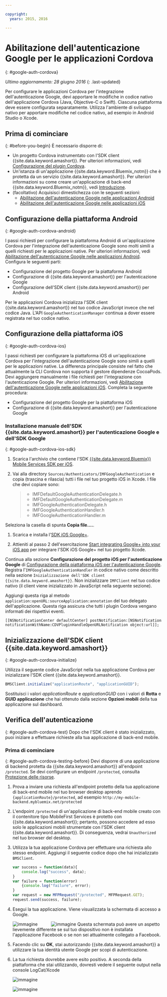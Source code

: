 ```yaml
---

copyright:
  years: 2015, 2016

---
```


# Abilitazione dell'autenticazione Google per le applicazioni Cordova
{: #google-auth-cordova}

*Ultimo aggiornamento: 28 giugno 2016*
{: .last-updated}

Per configurare le applicazioni Cordova per l'integrazione dell'autenticazione Google, devi apportare le modifiche in codice nativo dell'applicazione Cordova (Java, Objective-C o Swift). Ciascuna piattaforma deve essere configurata separatamente. Utilizza l'ambiente di sviluppo nativo per apportare modifiche nel codice nativo, ad esempio in Android Studio o Xcode.

## Prima di cominciare
{: #before-you-begin}
È necessario disporre di:
* Un progetto Cordova instrumentato con l'SDK client {{site.data.keyword.amashort}}.  Per ulteriori informazioni, vedi  [Configurazione del plugin Cordova](https://console.{DomainName}/docs/services/mobileaccess/getting-started-cordova.html).  
* Un'istanza di un'applicazione  {{site.data.keyword.Bluemix_notm}} che è protetta da un servizio {{site.data.keyword.amashort}}. Per ulteriori informazioni su come creare un'applicazione di back-end {{site.data.keyword.Bluemix_notm}}, vedi [Introduzione](index.html).
* (facoltativo) Acquisisci dimestichezza con le seguenti sezioni:
   * [Abilitazione dell'autenticazione Google nelle applicazioni Android](https://console.{DomainName}/docs/services/mobileaccess/google-auth-android.html)
   * [Abilitazione dell'autenticazione Google nelle applicazioni iOS](https://console.{DomainName}/docs/services/mobileaccess/google-auth-ios.html)


## Configurazione della piattaforma Android
{: #google-auth-cordova-android}

I passi richiesti per configurare la piattaforma Android di un'applicazione Cordova per l'integrazione dell'autenticazione Google sono molti simili a quelli richiesti per le applicazioni native. Per ulteriori informazioni, vedi [Abilitazione dell'autenticazione Google nelle applicazioni Android](https://console.{DomainName}/docs/services/mobileaccess/google-auth-android.html). Configura le seguenti parti:

* Configurazione del progetto Google per la piattaforma Android
* Configurazione di {{site.data.keyword.amashort}} per l'autenticazione Google
* Configurazione dell'SDK client {{site.data.keyword.amashort}} per Android

Per le applicazioni Cordova inizializza l'SDK client {{site.data.keyword.amashort}} nel tuo codice JavaScript invece che nel codice Java. L'API `GoogleAuthenticationManager` continua a dover essere registrata nel tuo codice nativo.

## Configurazione della piattaforma iOS
{: #google-auth-cordova-ios}

I passi richiesti per configurare la piattaforma iOS di un'applicazione Cordova per l'integrazione dell'autenticazione Google sono simili a quelli per le applicazioni native. La differenza principale consiste nel fatto che attualmente la CLI Cordova non supporta il gestore dipendenze CocoaPods.  Devi aggiungere manualmente i file richiesti per l'integrazione con l'autenticazione Google. Per ulteriori informazioni, vedi [Abilitazione dell'autenticazione Google nelle applicazioni iOS](https://console.{DomainName}/docs/services/mobileaccess/google-auth-ios.html). Completa la seguente procedura:

* Configurazione del progetto Google per la piattaforma iOS
* Configurazione di {{site.data.keyword.amashort}} per l'autenticazione Google

### Installazione manuale dell'SDK {{site.data.keyword.amashort}} per l'autenticazione Google e dell'SDK Google
{: #google-auth-cordova-ios-sdk}
1. Scarica l'archivio che contiene l'SDK [{{site.data.keyword.Bluemix}} Mobile Services SDK per iOS](https://hub.jazz.net/git/bluemixmobilesdk/imf-ios-sdk/archive?revstr=master).

1. Vai alla directory `Sources/Authenticators/IMFGoogleAuthentication` e copia (trascina e rilascia) tutti i file nel tuo progetto iOS in Xcode. I file che devi copiare sono:

	> * IMFDefaultGoogleAuthenticationDelegate.h
	> * IMFDefaultGoogleAuthenticationDelegate.m
	> * IMFGoogleAuthenticationDelegate.h
	> * IMFGoogleAuthenticationHandler.h
	> * IMFGoogleAuthenticationHandler.m

Seleziona la casella di spunta **Copia file....**.

1. Scarica e installa l'[SDK iOS Google+](http://goo.gl/9cTqyZ).

1. Attieniti al passo 2 dell'esercitazione [Start integrating Google+ into your iOS app](https://developers.google.com/+/mobile/ios/getting-started) per integrare l'SDK iOS Google+ nel tuo progetto Xcode.

Continua alla sezione **Configurazione del progetto iOS per l'autenticazione Google** di [Configurazione della piattaforma iOS per l'autenticazione Google](https://console.{DomainName}/docs/services/mobileaccess/google-auth-ios.html). Registra l'`IMFGoogleAuthenticationHandler` in codice nativo come descritto nella sezione `Inizializzazione dell'SDK client {{site.data.keyword.amashort}}`. Non inizializzare `IMFClient` nel tuo codice nativo (il client viene inizializzato in JavaScript nella seguente sezione).

Aggiungi questa riga al metodo `application:openURL:sourceApplication:annotation` del tuo delegato dell'applicazione. Questa riga assicura che tutti i plugin Cordova vengano informati dei rispettivi eventi.

```
[[NSNotificationCenter defaultCenter] postNotification:[NSNotification notificationWithName:CDVPluginHandleOpenURLNotification object:url]];      
```

## Inizializzazione dell'SDK client {{site.data.keyword.amashort}}
{: #google-auth-cordova-initialize}

Utilizza il seguente codice JavaScript nella tua applicazione Cordova per inizializzare l'SDK client {{site.data.keyword.amashort}}.

```JavaScript
BMSClient.initialize("applicationRoute", "applicationGUID");
```

Sostituisci i valori *applicationRoute* e *applicationGUID* con i valori di **Rotta** e **GUID applicazione** che hai ottenuto dalla sezione **Opzioni mobili** della tua applicazione sul dashboard.

## Verifica dell'autenticazione
{: #google-auth-cordova-test}
Dopo che l'SDK client è stato inizializzato, puoi iniziare a effettuare richieste alla tua applicazione di back-end mobile.

### Prima di cominciare
{: #google-auth-cordova-testing-before}
Devi disporre di una applicazione di backend protetta da {{site.data.keyword.amashort}} all'endpoint `/protected`. Se devi configurare un endpoint `/protected`, consulta [Protezione delle risorse](https://console.{DomainName}/docs/services/mobileaccess/protecting-resources.html).


1. Prova a inviare una richiesta all'endpoint protetto della tua applicazione di back-end mobile nel tuo browser desktop aprendo `{applicationRoute}/protected`, ad esempio `http://my-mobile-backend.mybluemix.net/protected`

1. L'endpoint `/protected` di un'applicazione di back-end mobile creato con il contenitore tipo MobileFirst Services è protetto con {{site.data.keyword.amashort}}; pertanto, possono accedere ad esso solo le applicazioni mobili strumentate con l'SDK client {{site.data.keyword.amashort}}. Di conseguenza, vedrai `Unauthorized` nel tuo browser del desktop.

1. Utilizza la tua applicazione Cordova per effettuare una richiesta allo stesso endpoint. Aggiungi il seguente codice dopo che hai inizializzato `BMSClient`.

	```JavaScript
	var success = function(data){
    	console.log("success", data);
    }
	var failure = function(error)
    	{console.log("failure", error);
    }
	var request = new MFPRequest("/protected", MFPRequest.GET);
	request.send(success, failure);
	```


1. Esegui la tua applicazione. Viene visualizzata la schermata di accesso a Google.

	![immagine](images/android-google-login.png) &nbsp;&nbsp;&nbsp;&nbsp;&nbsp;&nbsp;&nbsp;&nbsp;&nbsp;	![immagine](images/ios-google-login.png)
	Questa schermata può avere un aspetto lievemente differente se sul tuo dispositivo non è installata l'applicazione Facebook o se non sei attualmente collegato a Facebook.
1. Facendo clic su **OK**, stai autorizzando {{site.data.keyword.amashort}} a utilizzare la tua identità utente Google per scopi di autenticazione.

1. 	La tua richiesta dovrebbe avere esito positivo. A seconda della piattaforma che stai utilizzando, dovresti vedere il seguente output nella console LogCat/Xcode

	![immagine](images/android-google-login-success.png)

	![immagine](images/ios-google-login-success.png)
